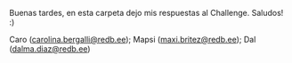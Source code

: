 Buenas tardes, en esta carpeta dejo mis respuestas al Challenge. Saludos! :)

Caro (carolina.bergalli@redb.ee);
Mapsi (maxi.britez@redb.ee);
Dal (dalma.diaz@redb.ee)
